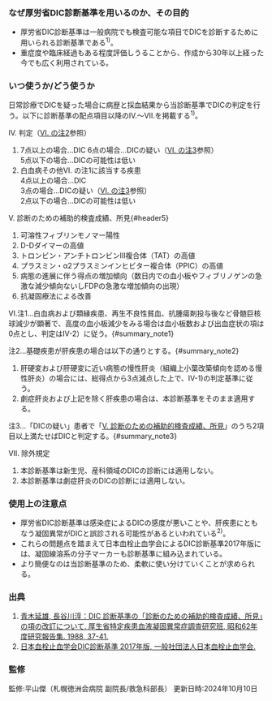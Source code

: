 ### なぜ厚労省DIC診断基準を用いるのか、その目的
* 厚労省DIC診断基準は一般病院でも検査可能な項目でDICを診断するために用いられる診断基準である<sup>1)</sup>。
* 重症度や臨床経過もある程度評価しうることから、作成から30年以上経った今でも広く利用されている。

### いつ使うか/どう使うか
日常診療でDICを疑った場合に病歴と採血結果から当診断基準でDICの判定を行う。以下に診断基準の配点項目以降のⅣ.〜Ⅶ.を掲載する<sup>1)</sup>。

Ⅳ. 判定（[Ⅵ. の注2](#summary_note2)参照）

1) 7点以上の場合…DIC
   6点の場合…DICの疑い（[Ⅵ. の注3](#summary_note3)参照）  
   5点以下の場合…DICの可能性は低い  
2) 白血病その他Ⅵ. の注1に該当する疾患  
   4点以上の場合…DIC  
   3点の場合…DICの疑い（[Ⅵ. の注3](#summary_note3)参照）  
   2点以下の場合…DICの可能性は低い

Ⅴ. 診断のための補助的検査成績、所見{#header5}

1) 可溶性フィブリンモノマー陽性  
2) D-Dダイマーの高値  
3) トロンビン・アンチトロンビンⅢ複合体（TAT）の高値  
4) プラスミン・α2プラスミンインヒビター複合体（PPIC）の高値  
5) 病態の進展に伴う得点の増加傾向（数日内での血小板やフィブリノゲンの急激な減少傾向ないしFDPの急激な増加傾向の出現）  
6) 抗凝固療法による改善

Ⅵ.注1…白血病および類縁疾患、再生不良性貧血、抗腫瘍剤投与後など骨髄巨核球減少が顕著で、高度の血小板減少をみる場合は血小板数および出血症状の項は0点とし、判定はⅣ-2）に従う。{#summary_note1}

注2…基礎疾患が肝疾患の場合は以下の通りとする。{#summary_note2}

1. 肝硬変および肝硬変に近い病態の慢性肝炎（組織上小葉改築傾向を認める慢性肝炎）の場合には、総得点から3点減点した上で、Ⅳ-1)の判定基準に従う。  
2. 劇症肝炎および上記を除く肝疾患の場合は、本診断基準をそのまま適用する。

注3…「DICの疑い」患者で「[Ⅴ. 診断のための補助的検査成績、所見](#header5)」のうち2項目以上満たせばDICと判定する。{#summary_note3}

Ⅶ. 除外規定

1) 本診断基準は新生児、産科領域のDICの診断には適用しない。  
2) 本診断基準は劇症肝炎のDICの診断には適用しない。

### 使用上の注意点
* 厚労省DIC診断基準は感染症によるDICの感度が悪いことや、肝疾患にともなう凝固異常がDICと誤診される可能性があるといわれている<sup>2)</sup>。
* これらの問題点を踏まえて日本血栓止血学会によるDIC診断基準2017年版には、凝固線溶系の分子マーカーも診断基準に組み込まれている。
* より簡便なのは当診断基準のため、柔軟に使い分けていくことが求められる。

### 出典
1. [青木延雄, 長谷川淳：DIC 診断基準の「診断のための補助的検査成績、所見」の項の改訂について. 厚生省特定疾患血液凝固異常症調査研究班, 昭和62年度研究報告集. 1988, 37-41.](https://www.jsth.org/wordpress/guideline/dic%E8%A8%BA%E6%96%AD%E5%9F%BA%E6%BA%962017%E5%B9%B4%E5%BA%A6%E7%89%88/)
2. [日本血栓止血学会DIC診断基準 2017年版, 一般社団法人日本血栓止血学会.](https://www.jsth.org/wordpress/guideline/dic%E8%A8%BA%E6%96%AD%E5%9F%BA%E6%BA%962017%E5%B9%B4%E5%BA%A6%E7%89%88/)

### 監修
監修:平山傑（札幌徳洲会病院 副院長/救急科部長）
更新日時:2024年10月10日